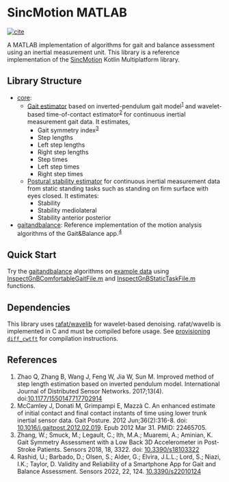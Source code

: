 # SincMotion MATLAB

[![cite](https://img.shields.io/badge/DOI-10.3390/s22010124-0f5fa5.svg)](https://doi.org/10.3390/s22010124)

A MATLAB implementation of algorithms for gait and balance assessment using an inertial measurement unit. This library is a reference implementation of the [SincMotion](https://github.com/GallVp/sincmotion) Kotlin Multiplatform library.

## Library Structure

- [core](./core):
  - [Gait estimator](./core/estimateGaitOutcomes.m) based on inverted-pendulum gait model<sup>[1](#references)</sup> and wavelet-based time-of-contact estimator<sup>[2](#references)</sup> for continuous inertial measurement gait data. It estimates,
    - Gait symmetry index<sup>[3](#references)</sup>
    - Step lengths
    - Left step lengths
    - Right step lengths
    - Step times
    - Left step times
    - Right step times
  - [Postural stability estimator](./core/estimatePosturalStability.m) for continuous inertial measurement data from static standing tasks such as standing on firm surface with eyes closed. It estimates:
    - Stability
    - Stability mediolateral
    - Stability anterior posterior
- [gaitandbalance](./gaitandbalance): Reference implementation of the motion analysis algorithms of the Gait&Balance app.<sup>[4](#references)</sup>

## Quick Start

Try the [gaitandbalance](./gaitandbalance) algorithms on [example data](./example_data/) using [InspectGnBComfortableGaitFile.m](./gaitandbalance/InspectGnBComfortableGaitFile.m) and [InspectGnBStaticTaskFile.m](./gaitandbalance/InspectGnBStaticTaskFile.m) functions.

## Dependencies

This library uses [rafat/wavelib](https://github.com/rafat/wavelib) for wavelet-based denoising. rafat/wavelib is implemented in C and must be compiled before usage. See [provisioning `diff_cwtft`](./diff_cwtft/README.md) for compilation instructions.

## References

1. Zhao Q, Zhang B, Wang J, Feng W, Jia W, Sun M. Improved method of step length estimation based on inverted pendulum model. International Journal of Distributed Sensor Networks. 2017;13(4). doi:[10.1177/1550147717702914](https://doi.org/10.1177/1550147717702914)
2. McCamley J, Donati M, Grimpampi E, Mazzà C. An enhanced estimate of initial contact and final contact instants of time using lower trunk inertial sensor data. Gait Posture. 2012 Jun;36(2):316-8. doi: [10.1016/j.gaitpost.2012.02.019](https://doi.org/10.1016/j.gaitpost.2012.02.019). Epub 2012 Mar 31. PMID: 22465705.
3. Zhang, W.; Smuck, M.; Legault, C.; Ith, M.A.; Muaremi, A.; Aminian, K. Gait Symmetry Assessment with a Low Back 3D Accelerometer in Post-Stroke Patients. Sensors 2018, 18, 3322. doi: [10.3390/s18103322](https://doi.org/10.3390/s18103322)
4. Rashid, U.; Barbado, D.; Olsen, S.; Alder, G.; Elvira, J.L.L.; Lord, S.; Niazi, I.K.; Taylor, D. Validity and Reliability of a Smartphone App for Gait and Balance Assessment. Sensors 2022, 22, 124. [10.3390/s22010124](https://doi.org/10.3390/s22010124)
